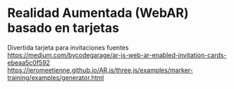 # Realidad Aumentada (WebAR) basado en tarjetas

Divertida tarjeta para invitaciones
fuentes
https://medium.com/bycodegarage/ar-js-web-ar-enabled-invitation-cards-ebeaa5c0f592
https://jeromeetienne.github.io/AR.js/three.js/examples/marker-training/examples/generator.html